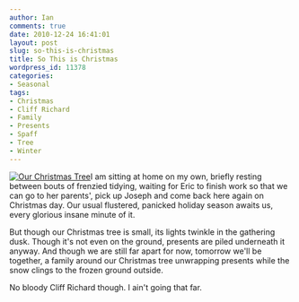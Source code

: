 ```yaml
---
author: Ian
comments: true
date: 2010-12-24 16:41:01
layout: post
slug: so-this-is-christmas
title: So This is Christmas
wordpress_id: 11378
categories:
- Seasonal
tags:
- Christmas
- Cliff Richard
- Family
- Presents
- Spaff
- Tree
- Winter
---
```


[![Our Christmas Tree](https://files.ianrenton.com/sites/blog/2010/12/213546912-225x300.jpg)](https://files.ianrenton.com/sites/blog/2010/12/213546912.jpg)I am sitting at home on my own, briefly resting between bouts of frenzied tidying, waiting for Eric to finish work so that we can go to her parents', pick up Joseph and come back here again on Christmas day.  Our usual flustered, panicked holiday season awaits us, every glorious insane minute of it.

But though our Christmas tree is small, its lights twinkle in the gathering dusk.  Though it's not even on the ground, presents are piled underneath it anyway.  And though we are still far apart for now, tomorrow we'll be together, a family around our Christmas tree unwrapping presents while the snow clings to the frozen ground outside.

No bloody Cliff Richard though.  I ain't going that far.
